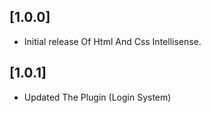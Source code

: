 
## [1.0.0]

- Initial release Of Html And Css Intellisense.

## [1.0.1]

- Updated The Plugin (Login System)
